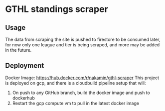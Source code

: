 # GTHL standings scraper

## Usage

The data from scraping the site is pushed to firestore to be consumed later, for now only one league and tier is being scraped, and more may be added in the future.

## Deployment

Docker Image: https://hub.docker.com/r/nakamin/gthl-scraper
This project is deployed on gcp, and there is a cloudbuild pipeline setup that will:
1. On push to any GitHub branch, build the docker image and push to dockerhub
2. Restart the gcp compute vm to pull in the latest docker image
